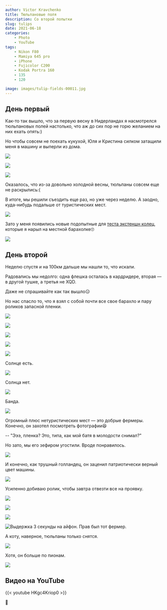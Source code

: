 ```yaml
---
author: Victor Kravchenko
title: Тюльпановые поля
description: Со второй попытки
slug: tulips
date: 2021-06-18
categories:
    - Photo
    - YouTube
tags:
    - Nikon F80
    - Mamiya 645 pro
    - iPhone
    - Fujicolor C200
    - Kodak Portra 160
    - 135
    - 120

image: images/tulip-fields-00011.jpg
---
```


## День первый

Как-то так вышло, что за первую весну в Нидерландах я насмотрелся тюльпановых полей настолько, что аж до сих пор не горю желанием на них ехать опять:)

Но чтобы совсем не поехать кукухой, Юля и Кристина силком затащили меня в машину и выперли из дома.

![](images/tulip-fields-00002.jpg)

![](images/tulip-fields-00003.jpg)

![](images/tulip-fields-00004.jpg)

Оказалось, что из-за довольно холодной весны, тюльпаны совсем еще не раскрылись:(

В итоге, мы решили съездить еще раз, но уже через неделю. А заодно, куда-нибудь подальше от туристических мест.

![](images/tulip-fields-00005.jpg)

Зато у меня появились новые подопытные для [теста экстеншн колец](../education/), которые я нарыл на местной барахолке🙄

![](images/tulip-fields-00020.jpg)

## День второй

Неделю спустя и на 100км дальше мы нашли то, что искали.

Радовались мы недолго: одна флешка осталась в кардридере, вторая — в другой тушке, а третья не XQD.

Даже не спрашивайте как так вышло😑  

Но нас спасло то, что я взял с собой почти все свое барахло и пару роликов запасной пленки.

![](images/tulip-fields-00006.jpg)

![](images/tulip-fields-00007.jpg)

![](images/tulip-fields-00008.jpg)

![](images/tulip-fields-00009.jpg)

![](images/tulip-fields-00010.jpg)

Солнце есть.

![](images/tulip-fields-00011.jpg)

Солнца нет.

![](images/tulip-fields-00012.jpg)

Банда.

![](images/tulip-fields-00014.jpg)

Огромный плюс нетуристических мест — это добрые фермеры. Конечно, он захотел посмотреть фотографии😆 

-- "Эээ, пленка? Это, типа, как мой батя в молодости снимал?"

Но зато, мы его зефиром угостили. Вроде понравилось.

![](images/tulip-fields-00015.jpg)

И конечно, как трушный голландец, он заценил патриотически верный цвет машины.

![](images/tulip-fields-00017.jpg)

Усиленно добиваю ролик, чтобы завтра отвезти все на проявку.

![](images/tulip-fields-00013.jpg)

![](images/tulip-fields-00016.jpg)

![](images/tulip-fields-00018.jpg)

![Выдержка 3 секунды на айфон. Прав был тот фермер.](images/tulip-fields-00021.jpg)

А коту, наверное, тюльпаны только снятся.

![](images/tulip-fields-00019.jpg)

Хотя, он больше по пионам.

![](images/tulip-fields-00022.jpg)

## Видео на YouTube
{{< youtube HKgc4Kriop0 >}}

🐍 